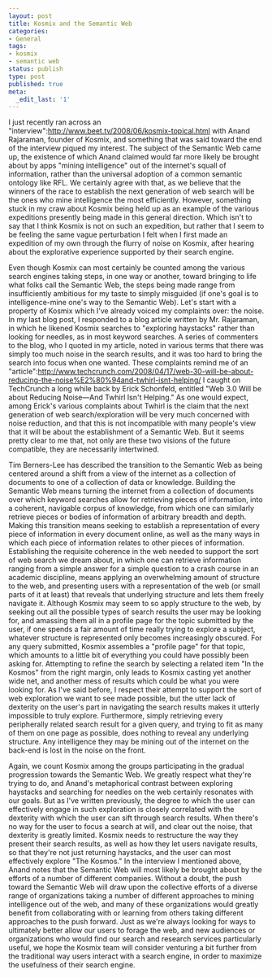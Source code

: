```yaml
---
layout: post
title: Kosmix and the Semantic Web
categories:
- General
tags:
- kosmix
- semantic web
status: publish
type: post
published: true
meta:
  _edit_last: '1'
---
```

I just recently ran across an "interview":http://www.beet.tv/2008/06/kosmix-topical.html with Anand Rajaraman, founder of Kosmix, and something that was said toward the end of the interview piqued my interest.  The subject of the Semantic Web came up, the existence of which Anand claimed would far more likely be brought about by apps "mining intelligence" out of the internet's squall of information, rather than the universal adoption of a common semantic ontology like RFL.  We certainly agree with that, as we believe that the winners of the race to establish the next generation of web search will be the ones who mine intelligence the most efficiently.  However, something stuck in my craw about Kosmix being held up as an example of the various expeditions presently being made in this general direction.  Which isn't to say that I think Kosmix is not on such an expedition, but rather that I seem to be feeling the same vague perturbation I felt when I first made an expedition of my own through the flurry of noise on Kosmix, after hearing about the explorative experience supported by their search engine.

Even though Kosmix can most certainly be counted among the various search engines taking steps, in one way or another, toward bringing to life what folks call the Semantic Web, the steps being made range from insufficiently ambitious for my taste to simply misguided (if one's goal is to intelligence-mine one's way to the Semantic Web).  Let's start with a property of Kosmix which I’ve already voiced my complaints over: the noise.  In my last blog post, I responded to a blog article written by Mr. Rajaraman, in which he likened Kosmix searches to "exploring haystacks" rather than looking for needles, as in most keyword searches.  A series of commenters to the blog, who I quoted in my article, noted in various terms that there was simply too much noise in the search results, and it was too hard to bring the search into focus when one wanted.  These complaints remind me of an "article":http://www.techcrunch.com/2008/04/17/web-30-will-be-about-reducing-the-noise%E2%80%94and-twhirl-isnt-helping/ I caught on TechCrunch a long while back by Erick Schonfeld, entitled "Web 3.0 Will be about Reducing Noise—And Twhirl Isn't Helping."  As one would expect, among Erick's various complaints about Twhirl is the claim that the next generation of web search/exploration will be very much concerned with noise reduction, and that this is not incompatible with many people's view that it will be about the establishment of a Semantic Web.  But it seems pretty clear to me that, not only are these two visions of the future compatible, they are necessarily intertwined.  

Tim Berners-Lee has described the transition to the Semantic Web as being centered around a shift from a view of the internet as a collection of documents to one of a collection of data or knowledge.  Building the Semantic Web means turning the internet from a collection of documents over which keyword searches allow for retrieving pieces of information, into a coherent, navigable corpus of knowledge, from which one can similarly retrieve pieces or bodies of information of arbitrary breadth and depth.  Making this transition means seeking to establish a representation of every piece of information in every document online, as well as the many ways in which each piece of information relates to other pieces of information.  Establishing the requisite coherence in the web needed to support the sort of web search we dream about, in which one can retrieve information ranging from a simple answer for a simple question to a crash course in an academic discipline, means applying an overwhelming amount of structure to the web, and presenting users with a representation of the web (or small parts of it at least) that reveals that underlying structure and lets them freely navigate it.  Although Kosmix may seem to so apply structure to the web, by seeking out all the possible types of search results the user may be looking for, and amassing them all in a profile page for the topic submitted by the user, if one spends a fair amount of time really trying to explore a subject, whatever structure is represented only becomes increasingly obscured.  For any query submitted, Kosmix assembles a "profile page" for that topic, which amounts to a little bit of everything you could have possibly been asking for.  Attempting to refine the search by selecting a related item "In the Kosmos" from the right margin, only leads to Kosmix casting yet another wide net, and another mess of results which could be what you were looking for.  As I've said before, I respect their attempt to support the sort of web exploration we want to see made possible, but the utter lack of dexterity on the user's part in navigating the search results makes it utterly impossible to truly explore.  Furthermore, simply retrieving every peripherally related search result for a given query, and trying to fit as many of them on one page as possible, does nothing to reveal any underlying structure.  Any intelligence they may be mining out of the internet on the back-end is lost in the noise on the front.

Again, we count Kosmix among the groups participating in the gradual progression towards the Semantic Web.  We greatly respect what they're trying to do, and Anand's metaphorical contrast between exploring haystacks and searching for needles on the web certainly resonates with our goals.  But as I've written previously, the degree to which the user can effectively engage in such exploration is closely correlated with the dexterity with which the user can sift through search results.  When there's no way for the user to focus a search at will, and clear out the noise, that dexterity is greatly limited.  Kosmix needs to restructure the way they present their search results, as well as how they let users navigate results, so that they're not just returning haystacks, and the user can most effectively explore "The Kosmos."  In the interview I mentioned above, Anand notes that the Semantic Web will most likely be brought about by the efforts of a number of different companies.   Without a doubt, the push toward the Semantic Web will draw upon the collective efforts of a diverse range of organizations taking a number of different approaches to mining intelligence out of the web, and many of these organizations would greatly benefit from collaborating with or learning from others taking different approaches to the push forward.  Just as we're always looking for ways to ultimately better allow our users to forage the web, and new audiences or organizations who would find our search and research services particularly useful, we hope the Kosmix team will consider venturing a bit further from the traditional way users interact with a search engine, in order to maximize the usefulness of their search engine.

